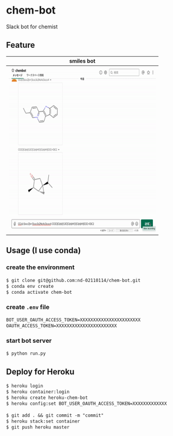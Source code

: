 # chem-bot

Slack bot for chemist

## Feature

| smiles bot                |
|---------------------------|
| <img  src="https://raw.githubusercontent.com/nd-02110114/chem-bot/master/gif/smiles.gif" width="400" height="450"/> |


## Usage (I use conda)

### create the environment
```
$ git clone git@github.com:nd-02110114/chem-bot.git
$ conda env create
$ conda activate chem-bot
```

### create `.env` file
```
BOT_USER_OAUTH_ACCESS_TOKEN=XXXXXXXXXXXXXXXXXXXXXXX
OAUTH_ACCESS_TOKEN=XXXXXXXXXXXXXXXXXXXXXXX
```

### start bot server
```
$ python run.py
```

## Deploy for Heroku

```
$ heroku login
$ heroku container:login
$ heroku create heroku-chem-bot
$ heroku config:set BOT_USER_OAUTH_ACCESS_TOKEN=XXXXXXXXXXXXX

$ git add . && git commit -m "commit"
$ heroku stack:set container
$ git push heroku master
```
